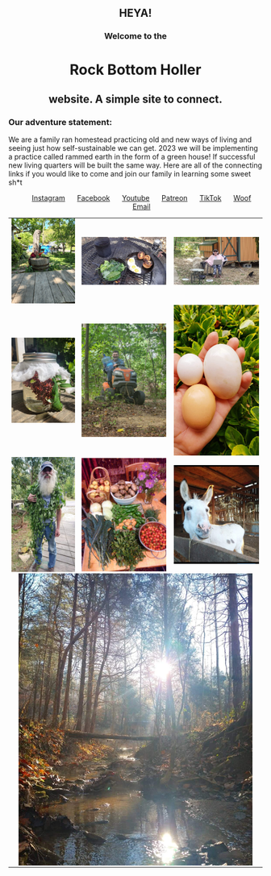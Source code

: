 <style>
  table {
    border-collapse: collapse;
    margin: 0 auto;
    border: none;
  }
  td {
    border: none;
    text-align: center;
  }
  img {
    width: 92%;
  }
  .links-container {
    text-align: center;
  }
  .links-container li {
    display: inline-block;
    margin: 0 10px;
  }
</style>

<!-- Center the headers -->
<div style="text-align: center;">
  <h2>HEYA!</h2>
    <h3>Welcome to the</h3>
  <h1>Rock Bottom Holler</h1>
    <h2>website. A simple site to connect.</h2>
</div>

### Our adventure statement:
We are a family ran homestead practicing old and new ways of living and seeing just how self-sustainable we can get. 2023 we will be implementing a practice called rammed earth in the form of a green house! If successful new living quarters will be built the same way. Here are all of the connecting links if you would like to come and join our family in learning some sweet sh*t


<div class="links-container">
  <ul>
    <li><a href="https://www.instagram.com/rockbottomholler/">Instagram</a></li>
    <li><a href="https://www.facebook.com/rockbottomholler/">Facebook</a></li>
    <li><a href="https://www.youtube.com/channel/rockbottomholler">Youtube</a></li>
    <li><a href="https://www.patreon.com/rockbottomholler">Patreon</a></li>
    <li><a href="https://www.etsy.com/shop/RockBottomHoller">TikTok</a></li>
    <li><a href="https://wwoofusa.org/en/host/22048-homestead-orchard-permaculture-livestock-natural-building-bees">Woof</a></li>
    <li><a href="mailto:youremailaddres@example.com">Email</a></li>
  </ul>
</div>


<table>
    <style>
        td {
        padding: 0px;
        }
    </style>
  <tr>
    <td><img src="img/billy.jpeg" alt="Billy" /></td>
    <td><img src="img/breakfast.jpeg" alt="a beautiful fire cooked meal" /></td>
    <td><img src="img/mormor.jpeg" alt="" /></td>
  </tr>
  <tr>
    <td><img src="img/tea.jpeg" alt="" /></td>
    <td><img src="img/emperor.jpeg" alt="" /></td>
    <td><img src="img/eggs.jpeg" alt="" /></td>
  </tr>
  <tr>
    <td><img src="img/mountain-wizard.jpeg" alt="" /></td>
    <td><img src="img/harvest.jpeg" alt="" /></td>
    <td><img src="img/buster.jpeg" alt="" /></td>
  </tr>
  <tr>
    <td colspan="3"><img src="img/creek.jpeg" alt="" /></td>
  </tr>
</table>
